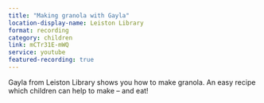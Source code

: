 ```yaml
---
title: "Making granola with Gayla"
location-display-name: Leiston Library
format: recording
category: children
link: mCTr31E-mWQ
service: youtube
featured-recording: true
---
```


Gayla from Leiston Library shows you how to make granola. An easy recipe which children can help to make – and eat!

